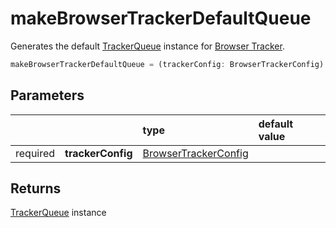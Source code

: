 # makeBrowserTrackerDefaultQueue

Generates the default [TrackerQueue](/tracking/api-reference/core/TrackerQueue.md) instance for [Browser Tracker](/tracking/api-reference/general/BrowserTracker.md).

```typescript
makeBrowserTrackerDefaultQueue = (trackerConfig: BrowserTrackerConfig) => TrackerQueueInterface
```

## Parameters
|          |                   | type                                                                                | default value
| :-:      | :--               | :--                                                                                 | :--           
| required | **trackerConfig** | [BrowserTrackerConfig](/tracking/api-reference/definitions/BrowserTrackerConfig.md) |

## Returns
[TrackerQueue](/tracking/api-reference/core/TrackerQueue.md) instance
